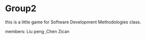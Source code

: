 # Group2
this is a little game for Software Development Methodologies class.

members: Liu peng ,Chen Zican
